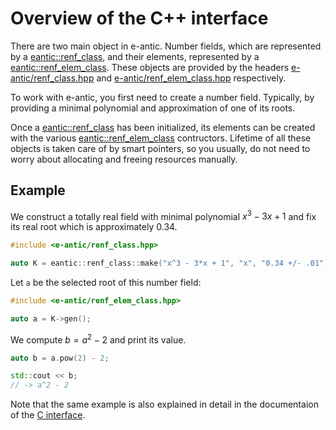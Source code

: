 # Overview of the C++ interface

There are two main object in e-antic. Number fields, which are represented by a
[eantic::renf_class](), and their elements, represented by a
[eantic::renf_elem_class](). These objects are provided by the headers
[e-antic/renf_class.hpp]() and [e-antic/renf_elem_class.hpp]() respectively.

To work with e-antic, you first need to create a number field. Typically, by
providing a minimal polynomial and approximation of one of its roots.

Once a [eantic::renf_class]() has been initialized, its elements can be created
with the various [eantic::renf_elem_class]() contructors. Lifetime of all these
objects is taken care of by smart pointers, so you usually, do not need to
worry about allocating and freeing resources manually.

## Example

We construct a totally real field with minimal polynomial $x^3 - 3x + 1$ and
fix its real root which is approximately 0.34.

```cpp
#include <e-antic/renf_class.hpp>

auto K = eantic::renf_class::make("x^3 - 3*x + 1", "x", "0.34 +/- .01");
```

Let `a` be the selected root of this number field:
```cpp
#include <e-antic/renf_elem_class.hpp>

auto a = K->gen();
```

We compute $b = a^2 - 2$ and print its value.

```cpp
auto b = a.pow(2) - 2;

std::cout << b;
// -> a^2 - 2
```

Note that the same example is also explained in detail in the documentaion of
the [C interface](overview_c).
